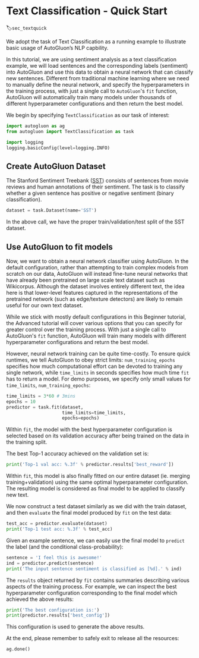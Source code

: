 # Text Classification - Quick Start
:label:`sec_textquick`


We adopt the task of Text Classification as a running example to illustrate basic usage of AutoGluon’s NLP capbility.

In this tutorial, we are using sentiment analysis as a text classification example, we will load sentences and the corresponding labels (sentiment) into AutoGluon and use this data to obtain a neural network that can classify new sentences. Different from traditional machine learning where we need to manually define the neural network, and specify the hyperparameters in the training process, with just a single call to `AutoGluon`'s `fit` function, AutoGluon will automatically train many models under thousands of different hyperparameter configurations and then return the best model.

We begin by specifying `TextClassification` as our task of interest:

```python
import autogluon as ag
from autogluon import TextClassification as task

import logging
logging.basicConfig(level=logging.INFO)
```


## Create AutoGluon Dataset
The Stanford Sentiment Treebank ([SST](https://nlp.stanford.edu/sentiment/)) consists of sentences from movie
reviews and human annotations of their sentiment. The task is to classify whether a given sentence has positive or negative sentiment (binary classification).

```python
dataset = task.Dataset(name='SST')
```

In the above call, we have the proper train/validation/test split of the SST dataset.


## Use AutoGluon to fit models

Now, we want to obtain a neural network classifier using AutoGluon. In the default configuration, rather than attempting to train complex models from scratch on our data, AutoGluon will instead fine-tune neural networks that have already been pretrained on large scale text dataset such as Wikicorpus. Although the dataset involves entirely different text, the idea here is that lower-level features captured in the representations of the pretrained network (such as edge/texture detectors) are likely to remain useful for our own text dataset.  

While we stick with mostly default configurations in this Beginner tutorial, the Advanced tutorial will cover various options that you can specify for greater control over the training process. With just a single call to AutoGluon's `fit` function, AutoGluon will train many models with different hyperparameter configurations and return the best model.

However, neural network training can be quite time-costly. To ensure quick runtimes, we tell AutoGluon to obey strict limits: `num_training_epochs` specifies how much computational effort can be devoted to training any single network, while `time_limits` in seconds specifies how much time `fit` has to return a model. For demo purposes, we specify only small values for `time_limits`, `num_training_epochs`:

```python
time_limits = 3*60 # 3mins
epochs = 10
predictor = task.fit(dataset,
                     time_limits=time_limits,
                     epochs=epochs)
```

Within `fit`, the model with the best hyperparameter configuration is selected based on its validation accuracy after being trained on the data in the training split.  

The best Top-1 accuracy achieved on the validation set is:

```python
print('Top-1 val acc: %.3f' % predictor.results['best_reward'])
```

Within `fit`, this model is also finally fitted on our entire dataset (ie. merging training+validation) using the same optimal hyperparameter configuration. The resulting model is considered as final model to be applied to classify new text.

We now construct a test dataset similarly as we did with the train dataset, and then `evaluate` the final model produced by `fit` on the test data:

```python
test_acc = predictor.evaluate(dataset)
print('Top-1 test acc: %.3f' % test_acc)
```

Given an example sentence, we can easily use the final model to `predict` the label (and the conditional class-probability):

```python
sentence = 'I feel this is awesome!'
ind = predictor.predict(sentence)
print('The input sentence sentiment is classified as [%d].' % ind)
```

The `results` object returned by `fit` contains summaries describing various aspects of the training process.
For example, we can inspect the best hyperparameter configuration corresponding to the final model which achieved the above results:

```python
print('The best configuration is:')
print(predictor.results['best_config'])
```

This configuration is used to generate the above results.

At the end, please remember to safely exit to release all the resources:

```python
ag.done()
```